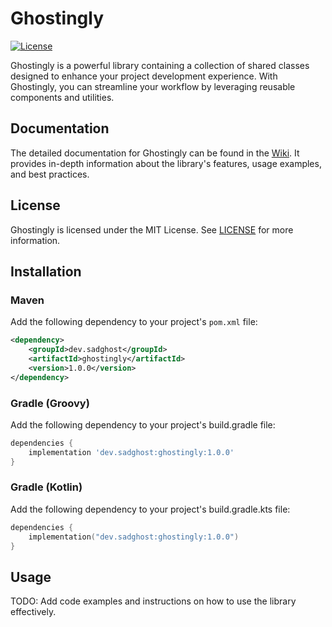 # Ghostingly

[![License](https://img.shields.io/badge/License-MIT-blue.svg)](LICENSE.md)

Ghostingly is a powerful library containing a collection of shared classes designed to enhance your project development experience. With Ghostingly, you can streamline your workflow by leveraging reusable components and utilities.

## Documentation

The detailed documentation for Ghostingly can be found in the [Wiki](link-to-wiki). It provides in-depth information about the library's features, usage examples, and best practices.

## License

Ghostingly is licensed under the MIT License. See [LICENSE](LICENSE) for more information.

## Installation

### Maven

Add the following dependency to your project's `pom.xml` file:

```xml
<dependency>
    <groupId>dev.sadghost</groupId>
    <artifactId>ghostingly</artifactId>
    <version>1.0.0</version>
</dependency>
```

### Gradle (Groovy)

Add the following dependency to your project's build.gradle file:

```groovy
dependencies {
    implementation 'dev.sadghost:ghostingly:1.0.0'
}
```

### Gradle (Kotlin)

Add the following dependency to your project's build.gradle.kts file:

```kotlin
dependencies {
    implementation("dev.sadghost:ghostingly:1.0.0")
}
```

## Usage

TODO: Add code examples and instructions on how to use the library effectively.
